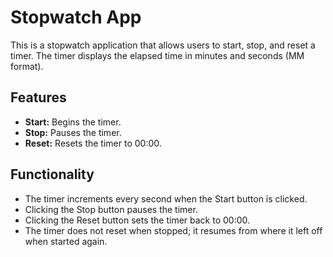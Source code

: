 # Stopwatch App

This is a stopwatch application that allows users to start, stop, and reset a timer. The timer displays the elapsed time in minutes and seconds (MM
format).

## Features

- **Start:** Begins the timer.
- **Stop:** Pauses the timer.
- **Reset:** Resets the timer to 00:00.

## Functionality

- The timer increments every second when the Start button is clicked.
- Clicking the Stop button pauses the timer.
- Clicking the Reset button sets the timer back to 00:00.
- The timer does not reset when stopped; it resumes from where it left off when started again.
